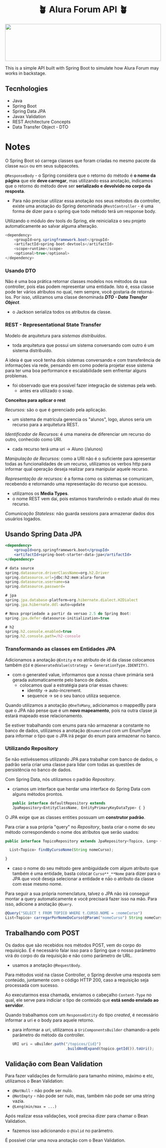 <h1 align="center">🪴 Alura Forum API 🪴</h1>

<img src="https://64.media.tumblr.com/47b36822fce08a19e48c9f918403f4db/tumblr_omvjdm4AcD1w6mwsfo10_500.png" height="120" width="100%" object-fit="cover" />

This is a simple API built with Spring Boot to simulate how Alura Forum may works in backstage. 

## Tecnhologies
* Java
* Spring Boot
* Spring Data JPA
* Javax Validation
* REST Architecture Concepts 
* Data Transfer Object - DTO


# Notes

O Spring Boot só carrega classes que foram criadas no mesmo pacote da classe `main` ou em seus subpacotes.

`@ResponseBody` - o Spring considera que o retorno do método é **o nome da página** que ele **deve carregar**, mas utilizando essa anotação, indicamos que o retorno do método deve ser **serializado e devolvido no corpo da resposta**.

- Para não precisar utilizar essa anotação nos seus métodos da controller, existe uma anotação do Spring denominada `@RestController` - é uma forma de dizer para o spring que todo método terá um response body.

Utilizando o módulo dev tools do Spring, ele reinicializa o seu projeto automaticamente ao salvar alguma alteração.

```java
<dependency>
	<groupId>org.springframework.boot</groupId>
	<artifactId>spring-boot-devtools</artifactId>
	<scope>runtime</scope>
	<optional>true</optional>
</dependency>
```

### Usando DTO

Não é uma boa prática retornar classes modelos nos métodos da sua controller, pois elas podem representar uma entidade. Isto é, essa classe pode ter vários atributos no qual, nem sempre, você gostaria de retorná-los. Por isso, utilizamos uma classe denominada ***DTO - Data Transfer Object***.

- o Jackson serializa todos os atributos da classe.

### REST - Representational State Transfer

Modelo de arquitetura para *sistemas distribuídos*.

- toda arquitetura que possui um sistema conversando com outro é um sistema distribuído.

A ideia é que você tenha dois sistemas conversando e com transferência de informações via rede, pensando em como poderia projetar esse sistema para ter uma boa performance e escalabilidade sem enfrentar alguns problemas. 

- foi observado que era possível fazer integração de sistemas pela web.
    - antes era utilizado o soap.

**Conceitos para aplicar o rest**

*Recursos:* são o que é gerenciado pela aplicação.

- um sistema de matrícula gerencia os "alunos", logo, alunos seria um recurso para a arquitetura REST.

*Identificador de Recursos:* é uma maneira de diferenciar um recurso do outro, conhecido como URI.

- cada recurso terá uma uri → Aluno (/alunos)

*Manipulação de Recursos:* como a URI não é o suficiente para apresentar todas as funcionalidades de um recurso, utilizamos os verbos http para informar qual operação deseja realizar para manipular aquele recurso.

*Representação de recursos:* é a forma como os sistemas se comunicam, recebendo e retornando uma representação do recurso que acessou. 

- utilizamos os **Media Types**.
- o nome REST vem dai, pois estamos transferindo o estado atual do meu recurso.

*Comunicação Stateless:* não guarda sessions para armazenar dados dos usuários logados.

## Usando Spring Data JPA

```jsx
<dependency>
	<groupId>org.springframework.boot</groupId>
	<artifactId>spring-boot-starter-data-jpa</artifactId>
</dependency>
```

```jsx
# data source
spring.datasource.driverClassName=org.h2.Driver
spring.datasource.url=jdbc:h2:mem:alura-forum
spring.datasource.username=sa
spring.datasource.password=

# jpa
spring.jpa.database-platform=org.hibernate.dialect.H2Dialect
spring.jpa.hibernate.ddl-auto=update

# Nova propriedade a partir da versao 2.5 do Spring Boot:
spring.jpa.defer-datasource-initialization=true

# h2
spring.h2.console.enabled=true
spring.h2.console.path=/h2-console 
```

### Transformando as classes em Entidades JPA

Adicionamos a anotação `@Entity` e no atributo de id da classe colocamos também `@Id` e `@GeneratedValue(strategy = GenerationType.IDENTITY)`.

- com o generated value, informamos que a nossa chave primária será gerada automaticamente pelo banco de dados.
    - colocamos qual a estratégia para criar essas chaves:
        - identity → auto-increment.
        - sequence → se o seu banco utiliza sequence.

Quando utilizamos a anotação `@OneToMany`, adicionamos o mappedBy para que o JPA não pense que é um **novo mapeamento**, pois na outra classe já estará mapeado esse relacionamento. 

Se estiver trabalhando com enums para não armazenar a constante no banco de dados, utilizamos a anotação `@Enumerated` com um EnumType para informar o tipo que o JPA irá pegar do enum para armazenar no banco.

### Utilizando Repository

Se não estivéssemos utilizando JPA para trabalhar com banco de dados, o padrão seria criar uma classe   para lidar com todas as questões de persistência no banco de dados.

Com Spring Data, nós utilizamos o padrão *Repository*. 

- criamos um interface que herdar uma interface do Spring Data com alguns métodos prontos.
    
    ```jsx
    public interface defaultRepository extends 
    JpaRepository<EntityClassName, EntityPrimaryKeyDataType> { }
    ```
    

O JPA exige que as classes entities possuam um **construtor padrão**.

Para criar a sua própria "query" no *Repository*, basta criar o nome do seu método correspondendo o nome dos atributos que serão usados:

```jsx
public interface TopicoRepository extends JpaRepository<Topico, Long> {

  List<Topico> findByCursoNome(String nomeCurso);

}
```

- caso o nome do seu método gere ambiguidade com algum atributo que também é uma entidade, basta colocar `Curso**_**Nome` para dizer para o JPA que você deseja selecionar a entidade e não o atributo da classe com esse mesmo nome.

Para seguir a sua própria nomenclatura, talvez o JPA não irá conseguir montar a query automaticamente e você precisará fazer isso na mão. Para isso, adicione a anotação `@Query`.

```jsx
@Query("SELECT t FROM TOPICO WHERE t.CURSO.NOME = :nomeCurso")
List<Topico> carregarPorNomeDoCurso(@Param("nomeCurso") String nomeCurso);
```

## Trabalhando com POST

Os dados que são recebidos nos métodos POST, vem do corpo do requisição. E é necessário falar isso para o Spring que o nosso parâmetro virá do corpo do da requisição e não como parâmetro de URL.

- usamos a anotação `@RequestBody`.

Para métodos void na classe Controller, o Spring devolve uma resposta sem conteúdo, juntamente com o código HTTP 200, caso a requisição seja processada com sucesso.

Ao executarmos essa chamada, enviamos o cabeçalho `Content-Type` no qual, ele serve para indiciar o tipo de conteúdo que **está sendo enviado ao servidor**.

Quando trabalhamos com um `ResponseEntity` do tipo *created*, é necessário informar a uri e o body para aquele retorno.

- para informar a uri, utilizamos a `UriComponentsBuilder` chamando-a pelo parâmetro do método da controller.
    
    ```jsx
    URI uri = uBuilder.path("/topicos/{id}")
    						.buildAndExpand(topico.getId()).toUri();
    ```
    

## Validação com Bean Validation

Para fazer validações de formulário para tamanho mínimo, máximo e etc, utilizamos o Bean Validation:

- `@NotNull` - não pode ser nulo.
- `@NotEmpty` - não pode ser nulo, mas, também não pode ser uma string vazia.
- `@Leng(min/max = ...)`

Após realizar essa validações, você precisa dizer para chamar o Bean Validation.

- fazemos isso adicionando o `@Valid` no parâmetro.

É possível criar uma nova anotação com o Bean Validation.
